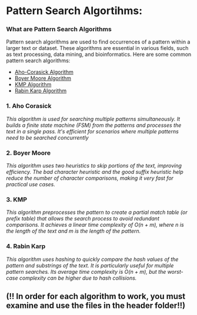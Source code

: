 # Pattern Search Algortihms:
### What are Pattern Search Algorithms
Pattern search algorithms are used to find occurrences of a pattern within a larger text or dataset. These algorithms are essential in various fields, such as text processing, data mining, and bioinformatics. Here are some common pattern search algorithms:
* [Aho-Corasick Algorithm](https://github.com/adogrul/Pattern-Search-Algorithm/tree/main/Aho-Corasick)
* [Boyer Moore Algorithm](https://github.com/adogrul/Pattern-Search-Algorithm/tree/main/BoyerMoore)
* [KMP Algorithm](https://github.com/adogrul/Pattern-Search-Algorithm/tree/main/KMP%20Algorithm)
* [Rabin Karp Algorithm](https://github.com/adogrul/Pattern-Search-Algorithm/tree/main/Rabin%20Karp)

### 1. Aho Corasick
*This algorithm is used for searching multiple patterns simultaneously. It builds a finite state machine (FSM) from the patterns and processes the text in a single pass. It's efficient for scenarios where multiple patterns need to be searched concurrently*


### 2. Boyer Moore
*This algorithm uses two heuristics to skip portions of the text, improving efficiency. The bad character heuristic and the good suffix heuristic help reduce the number of character comparisons, making it very fast for practical use cases.*

### 3. KMP
*This algorithm preprocesses the pattern to create a partial match table (or prefix table) that allows the search process to avoid redundant comparisons. It achieves a linear time complexity of O(n + m), where n is the length of the text and m is the length of the pattern.*

### 4. Rabin Karp
*This algorithm uses hashing to quickly compare the hash values of the pattern and substrings of the text. It is particularly useful for multiple pattern searches. Its average time complexity is O(n + m), but the worst-case complexity can be higher due to hash collisions.*

## (!! In order for each algorithm to work, you must examine and use the files in the header folder!!)
